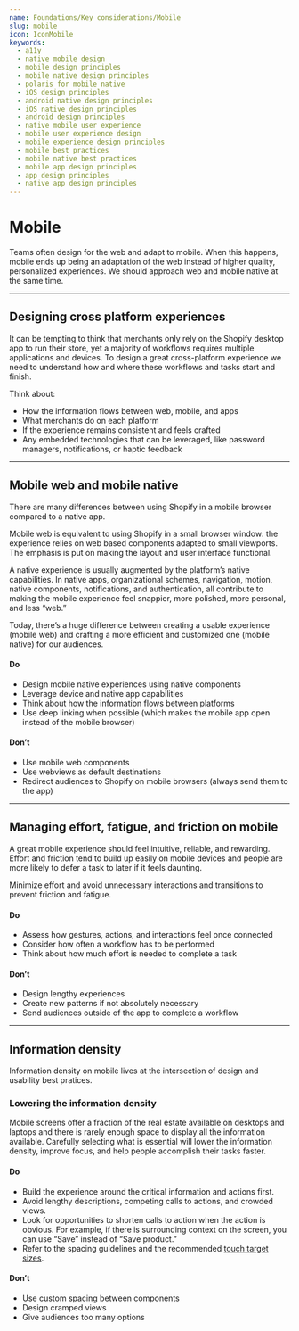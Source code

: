 ```yaml
---
name: Foundations/Key considerations/Mobile
slug: mobile
icon: IconMobile
keywords:
  - a11y
  - native mobile design
  - mobile design principles
  - mobile native design principles
  - polaris for mobile native
  - iOS design principles
  - android native design principles
  - iOS native design principles
  - android design principles
  - native mobile user experience
  - mobile user experience design
  - mobile experience design principles
  - mobile best practices
  - mobile native best practices
  - mobile app design principles
  - app design principles
  - native app design principles
---
```


# Mobile

Teams often design for the web and adapt to mobile. When this happens, mobile ends up being an adaptation of the web instead of higher quality, personalized experiences. We should approach web and mobile native at the same time.

---

## Designing cross platform experiences

<!-- keywords: web and mobile experience, cross platform experience, multi device experience -->

It can be tempting to think that merchants only rely on the Shopify desktop app to run their store, yet a majority of workflows requires multiple applications and devices. To design a great cross-platform experience we need to understand how and where these workflows and tasks start and finish.

Think about:

- How the information flows between web, mobile, and apps
- What merchants do on each platform
- If the experience remains consistent and feels crafted
- Any embedded technologies that can be leveraged, like password managers, notifications, or haptic feedback

---

## Mobile web and mobile native

<!-- keywords: mobile browser, native app, native components, mobile web components -->

There are many differences between using Shopify in a mobile browser compared to a native app.

Mobile web is equivalent to using Shopify in a small browser window: the experience relies on web based components adapted to small viewports. The emphasis is put on making the layout and user interface functional.

A native experience is usually augmented by the platform’s native capabilities. In native apps, organizational schemes, navigation, motion, native components, notifications, and authentication, all contribute to making the mobile experience feel snappier, more polished, more personal, and less “web.”

Today, there’s a huge difference between creating a usable experience (mobile web) and crafting a more efficient and customized one (mobile native) for our audiences.

<!-- usageblock -->

#### Do

- Design mobile native experiences using native components
- Leverage device and native app capabilities
- Think about how the information flows between platforms
- Use deep linking when possible (which makes the mobile app open instead of the mobile browser)

#### Don’t

- Use mobile web components
- Use webviews as default destinations
- Redirect audiences to Shopify on mobile browsers (always send them to the app)

<!-- end -->

---

## Managing effort, fatigue, and friction on mobile

<!-- keywords: mobile, effort, fatigue, friction, mobile workflows, task completion, mobile friction   -->

A great mobile experience should feel intuitive, reliable, and rewarding. Effort and friction tend to build up easily on mobile devices and people are more likely to defer a task to later if it feels daunting.

Minimize effort and avoid unnecessary interactions and transitions to prevent friction and fatigue.

<!-- usageblock -->

#### Do

- Assess how gestures, actions, and interactions feel once connected
- Consider how often a workflow has to be performed
- Think about how much effort is needed to complete a task

#### Don’t

- Design lengthy experiences
- Create new patterns if not absolutely necessary
- Send audiences outside of the app to complete a workflow

<!-- end -->

---

## Information density

Information density on mobile lives at the intersection of design and usability best pratices.

### Lowering the information density

<!-- keywords: mobile information density, mobile native spacing, mobile native layout, iOS touch target, Android touch target -->

Mobile screens offer a fraction of the real estate available on desktops and laptops and there is rarely enough space to display all the information available. Carefully selecting what is essential will lower the information density, improve focus, and help people accomplish their tasks faster.

<!-- usageblock -->

#### Do

- Build the experience around the critical information and actions first.
- Avoid lengthy descriptions, competing calls to actions, and crowded views.
- Look for opportunities to shorten calls to action when the action is obvious. For example, if there is surrounding context on the screen, you can use “Save” instead of “Save product.”
- Refer to the spacing guidelines and the recommended [touch target sizes](/design/spacing).

#### Don’t

- Use custom spacing between components
- Design cramped views
- Give audiences too many options

<!-- end -->
